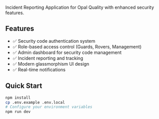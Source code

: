 Incident Reporting Application for Opal Quality with enhanced security features.

## Features

- ✅ Security code authentication system
- ✅ Role-based access control (Guards, Rovers, Management)
- ✅ Admin dashboard for security code management
- ✅ Incident reporting and tracking
- ✅ Modern glassmorphism UI design
- ✅ Real-time notifications

## Quick Start

```bash
npm install
cp .env.example .env.local
# Configure your environment variables
npm run dev